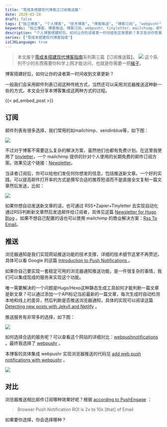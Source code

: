 ```yaml
---
title: "零成本搭建现代博客之订阅推送篇"
date: 2020-03-28
draft: false
tags: ["独立博客", "个人博客", "技术博客", "博客推送", "博客订阅", "webpushr", "tinyletter", "mailchimp", "邮件列表"]
keywords: "独立博客、博客推送、博客订阅、webpushr、tinyletter、mailchimp、邮件列表"
description: "个人博客搭建好后，如何让你的读者第一时间收到文章更新？本文告诉你答案"
series: ["零成本搭建现代博客指南"]
isCJKLanguage: true
---
```


> 本文属于[零成本搭建现代博客指南](/series/零成本搭建现代博客指南/)系列第三篇【订阅推送篇】。
> ![](https://img.bmpi.dev/e456f0cb-bb75-3f7c-fd9e-dec5fbfd3761.png)
> 这个系列不少的东西需要你科学上网才能访问，也就是你需要一把[梯子](/affiliate)。

博客搭建好后，如何让你的读者第一时间收到文章更新？

一般我们会采用邮件列表订阅这种传统方式，当然还可以采用浏览器推送这种新一些的方式。本文会分享本博客集成这两种方式的过程。

{{< ad_embed_post >}}

## 订阅

邮件列表有很多选择，我们常用的如mailchimp、sendinblue等，如下图：

![](https://img.bmpi.dev/585423cf-a4f4-de95-1936-90afc2661fe0.png)

不过对于博客不需要这么复杂的解决方案，虽然他们也都有免费计划。在这里我使用了 [tinyletter](https://tinyletter.com/)，一个 mailchimp 提供的针对个人使用的长期免费的邮件订阅方案。效果见这个链接：[Newsletter](https://tinyletter.com/i365)。

当读者订阅后，你可以给他们发任何你想发的信息，包括推送新文章。一个好的实践，可以提高邮件打开率的方式是撰写合适的推荐短语而不是直接全文复制一篇文章然后发送，比如：

![](https://img.bmpi.dev/044cdc88-25d2-37f8-3bcd-1d10075fc9e2.png)

如果你想自动发送新文章的话，也可通过 RSS+Zapier+Tinyletter 去实现自动化通过RSS判断新文章然后发送邮件给订阅者，具体见这篇 [Newsletter for Hugo Blog](https://backendology.com/2018/08/31/hugo-newsletter/) 。如果不想自己配置的话也可以使用 mailchimp 的商业解决方案：[Rss To Email](https://mailchimp.com/features/rss-to-email/)。

## 推送

浏览器通知是我们实现网站推送功能的技术支撑，详细的技术细节这里不再赘述，具体可以看 Google 的这篇 [Introduction to Push Notifications
](https://developers.google.com/web/ilt/pwa/introduction-to-push-notifications) 。

如果你自己要实现一套稳定可用的浏览器通知推送功能，是一件很复杂的事情，我们可以集成现成的服务来实现这个功能。

唯一需要解决的一个问题是Hugo/Hexo这种静态生成工具如何才能判断一篇文章是新文章？可以通过添加一个API标记当前最新的一篇文章，每次生成时自动检测本地和线上的差异，然后判断是否推送浏览器通知，具体的实现可以阅读这篇 [Detecting new posts with Jekyll and Netlify](https://humanwhocodes.com/blog/2018/09/detecting-new-post-jekyll-netlify/) 。

推送服务有非常多的选择，如下图：

![](https://img.bmpi.dev/bf9c8b78-2f52-fd6e-52b8-075717eb2a3f.png)

如何选择合适的服务呢？可以查看这个网站的详细对比：[webpushnotifications](https://www.webpushnotifications.com/) 。最终我选择了 [webpushr](https://www.webpushr.com/) 。

本博客的具体集成 webpushr 实现浏览器推送的代码见 [add web push notifications with webpushr](https://github.com/bmpi-dev/bmpi.dev/commit/f29b1e1c7575aaf10467cd32cfb7eeeeda5af375) 。

![](https://img.bmpi.dev/a44aaad3-7e5d-5316-8236-241dc2349bb4.png)

## 对比

浏览器推送相比邮件订阅哪种效果好呢？根据 [according to PushEngage](http://www.pushengage.com/blog/push-notifications-for-browsers-new-emerging-marketing-channel-for-2016/) ：

> Browser Push Notification ROI is 2x to 10x [that] of Email

如果要你选择，你会选择哪种？
